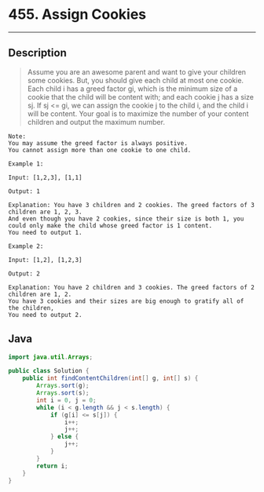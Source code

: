 # 455. Assign Cookies
          

---

## Description

> Assume you are an awesome parent and want to give your children some cookies. But, you should give each child at most one cookie. Each child i has a greed factor gi, which is the minimum size of a cookie that the child will be content with; and each cookie j has a size sj. If sj <= gi, we can assign the cookie j to the child i, and the child i will be content. Your goal is to maximize the number of your content children and output the maximum number.

```
Note:
You may assume the greed factor is always positive. 
You cannot assign more than one cookie to one child.
```


```
Example 1:

Input: [1,2,3], [1,1]

Output: 1

Explanation: You have 3 children and 2 cookies. The greed factors of 3 children are 1, 2, 3. 
And even though you have 2 cookies, since their size is both 1, you could only make the child whose greed factor is 1 content.
You need to output 1.

```


```
Example 2:

Input: [1,2], [1,2,3]

Output: 2

Explanation: You have 2 children and 3 cookies. The greed factors of 2 children are 1, 2. 
You have 3 cookies and their sizes are big enough to gratify all of the children, 
You need to output 2.

```



## Java

```java
import java.util.Arrays;

public class Solution {
	public int findContentChildren(int[] g, int[] s) {
		Arrays.sort(g);
		Arrays.sort(s);
		int i = 0, j = 0;
		while (i < g.length && j < s.length) {
			if (g[i] <= s[j]) {
				i++;
				j++;
			} else {
				j++;
			}
		}
        return i;
    }
}
```